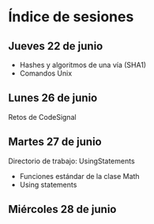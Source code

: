 # Índice de sesiones

## Jueves 22 de junio

- Hashes y algoritmos de una vía (SHA1)
- Comandos Unix

## Lunes 26 de junio

Retos de CodeSignal

## Martes 27 de junio

Directorio de trabajo: UsingStatements

- Funciones estándar de la clase Math
- Using statements

## Miércoles 28 de junio
